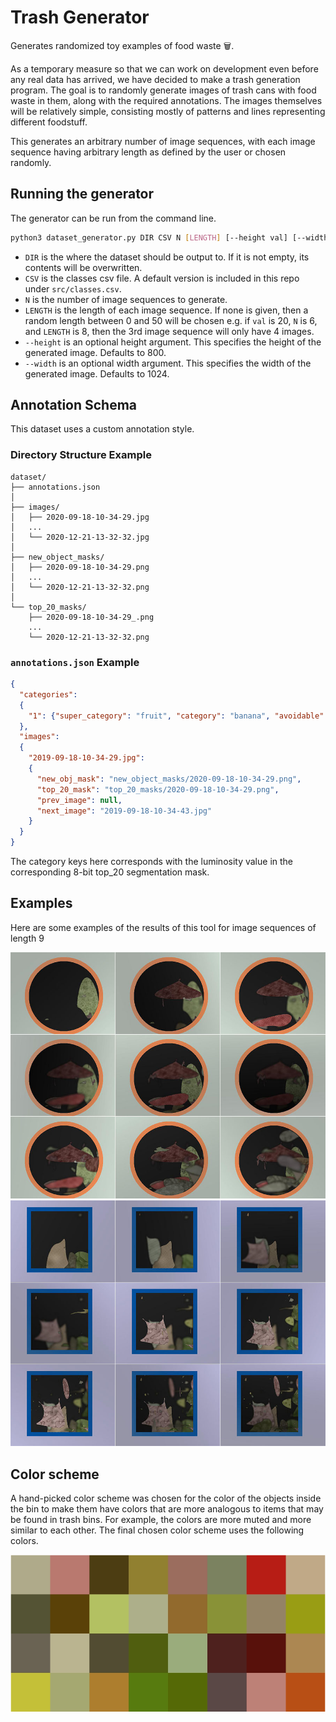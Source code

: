 # Trash Generator
Generates randomized toy examples of food waste 🗑.

As a temporary measure so that we can work on development even before any real data has arrived, we have decided to make a trash generation program.
The goal is to randomly generate images of trash cans with food waste in them, along with the required annotations.
The images themselves will be relatively simple, consisting mostly of patterns and lines representing different foodstuff.

This generates an arbitrary number of image sequences, with each image sequence having arbitrary length as defined by the user or chosen randomly.

## Running the generator
The generator can be run from the command line.

```bash
python3 dataset_generator.py DIR CSV N [LENGTH] [--height val] [--width val]
```

- `DIR` is the where the dataset should be output to. If it is not empty, its contents will be overwritten.
- `CSV` is the classes csv file. A default version is included in this repo under `src/classes.csv`.
- `N` is the number of image sequences to generate.
- `LENGTH` is the length of each image sequence. If none is given, then a random length between 0 and 50 will be chosen
  e.g. if `val` is 20, `N` is 6, and `LENGTH` is 8, then the 3rd image sequence will only have 4 images. 
- `--height` is an optional height argument. This specifies the height of the generated image. Defaults to 800. 
- `--width` is an optional width argument. This specifies the width of the generated image. Defaults to 1024.

 
## Annotation Schema
This dataset uses a custom annotation style.

### Directory Structure Example
```
dataset/
├── annotations.json
│
├── images/
│   ├── 2020-09-18-10-34-29.jpg
│   ...
│   └── 2020-12-21-13-32-32.jpg
│
├── new_object_masks/
│   ├── 2020-09-18-10-34-29.png
│   ...
│   └── 2020-12-21-13-32-32.png
│
└── top_20_masks/
    ├── 2020-09-18-10-34-29_.png
    ...
    └── 2020-12-21-13-32-32.png
```

### `annotations.json` Example
```json
{
  "categories": 
  {
    "1": {"super_category": "fruit", "category": "banana", "avoidable": false}
  },
  "images": 
  {
    "2019-09-18-10-34-29.jpg": 
    {
      "new_obj_mask": "new_object_masks/2020-09-18-10-34-29.png",
      "top_20_mask": "top_20_masks/2020-09-18-10-34-29.png",
      "prev_image": null,
      "next_image": "2019-09-18-10-34-43.jpg"
    }
  }
}
```

The category keys here corresponds with the luminosity value in the corresponding 8-bit top_20 segmentation mask. 


## Examples
Here are some examples of the results of this tool for image sequences of length 9

![Example of sequence of 9 images with round bins](media/sample_1.jpg)
![Example of sequence of 9 images with square bins](media/sample_2.jpg)

## Color scheme
A hand-picked color scheme was chosen for the color of the objects inside the bin to make them have colors that are more analogous to items that may be found in trash bins.
For example, the colors are more muted and more similar to each other.
The final chosen color scheme uses the following colors.

![Chosen color scheme](media/colorscheme.png)

